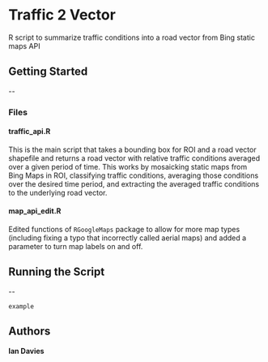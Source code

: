 # Traffic 2 Vector
R script to summarize traffic conditions into a road vector from Bing static maps API

## Getting Started
--

### Files
#### traffic_api.R
This is the main script that takes a bounding box for ROI and a road vector shapefile and returns a road vector with relative traffic conditions averaged over a given period of time. This works by mosaicking static maps from Bing Maps in ROI, classifying traffic conditions, averaging those conditions over the desired time period, and extracting the averaged traffic conditions to the underlying road vector.

#### map_api_edit.R
Edited functions of `RGoogleMaps` package to allow for more map types (including fixing a typo that incorrectly called aerial maps) and added a parameter to turn map labels on and off. 

## Running the Script
--

```
example
```

## Authors

**Ian Davies**
